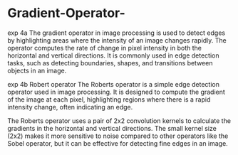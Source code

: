 # Gradient-Operator-
exp 4a The gradient operator in image processing is used to detect edges by highlighting areas where the intensity of an image changes rapidly. The operator computes the rate of change in pixel intensity in both the horizontal and vertical directions. It is commonly used in edge detection tasks, such as detecting boundaries, shapes, and transitions between objects in an image.

exp 4b Robert operator The Roberts operator is a simple edge detection operator used in image processing. It is designed to compute the gradient of the image at each pixel, highlighting regions where there is a rapid intensity change, often indicating an edge.

The Roberts operator uses a pair of 2x2 convolution kernels to calculate the gradients in the horizontal and vertical directions. The small kernel size (2x2) makes it more sensitive to noise compared to other operators like the Sobel operator, but it can be effective for detecting fine edges in an image.
